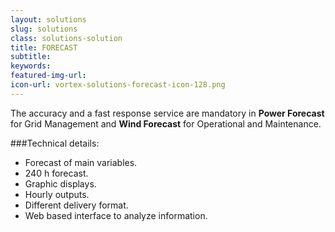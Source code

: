 ```yaml
---
layout: solutions
slug: solutions
class: solutions-solution
title: FORECAST
subtitle:
keywords: 
featured-img-url:
icon-url: vortex-solutions-forecast-icon-128.png
---
```


<p class="lead">The accuracy and a fast response service are mandatory in <strong>Power Forecast</strong> for Grid Management and <strong>Wind Forecast</strong> for Operational and Maintenance.</p>

###Technical details: 

- Forecast of main variables.
- 240 h forecast.
- Graphic displays.
- Hourly outputs.
- Different delivery format.
- Web based interface to analyze information.